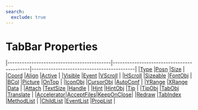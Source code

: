 ```yaml
---
search:
  exclude: true
---
```


<h1 class="heading"><span class="name">TabBar Properties</span></h1>

|-------------------------------------------|-------------------------------------------|-------------------------------------------|
|[Type](../properties/type.md)              |[Posn](../properties/posn.md)              |[Size](../properties/size.md)              |
|[Coord](../properties/coord.md)            |[Align](../properties/align.md)            |[Active](../properties/active.md)          |
|[Visible](../properties/visible.md)        |[Event](../properties/event.md)            |[VScroll](../properties/vscroll.md)        |
|[HScroll](../properties/hscroll.md)        |[Sizeable](../properties/sizeable.md)      |[FontObj](../properties/fontobj.md)        |
|[BCol](../properties/bcol.md)              |[Picture](../properties/picture.md)        |[OnTop](../properties/ontop.md)            |
|[IconObj](../properties/iconobj.md)        |[CursorObj](../properties/cursorobj.md)    |[AutoConf](../properties/autoconf.md)      |
|[YRange](../properties/yrange.md)          |[XRange](../properties/xrange.md)          |[Data](../properties/data.md)              |
|[Attach](../properties/attach.md)          |[TextSize](../properties/textsize.md)      |[Handle](../properties/handle.md)          |
|[Hint](../properties/hint.md)              |[HintObj](../properties/hintobj.md)        |[Tip](../properties/tip.md)                |
|[TipObj](../properties/tipobj.md)          |[TabObj](../properties/tabobj.md)          |[Translate](../properties/translate.md)    |
|[Accelerator](../properties/accelerator.md)|[AcceptFiles](../properties/acceptfiles.md)|[KeepOnClose](../properties/keeponclose.md)|
|[Redraw](../properties/redraw.md)          |[TabIndex](../properties/tabindex.md)      |[MethodList](../properties/methodlist.md)  |
|[ChildList](../properties/childlist.md)    |[EventList](../properties/eventlist.md)    |[PropList](../properties/proplist.md)      |
